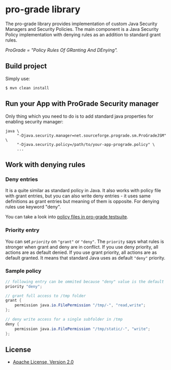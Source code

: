 # pro-grade library

The pro-grade library provides implementation of custom Java Security Managers and Security Policies. The main component is a Java Security Policy implementation with denying rules as an addition to standard grant rules.

*ProGrade = "Policy Rules Of GRanting And DEnying".*

## Build project
Simply use:

	$ mvn clean install

## Run your App with ProGrade Security manager

Only thing which you need to do is to add standard java properties for enabling security manager:

```Shell
java \
     "-Djava.security.manager=net.sourceforge.prograde.sm.ProGradeJSM" \
     "-Djava.security.policy=/path/to/your-app-prograde.policy" \
     ...
```

## Work with denying rules

### Deny entries

It is a quite similar as standard policy in Java. It also works with policy file with grant entries, but you can also write deny entries - it uses same definitions as grant entries but meaning of them is opposite. For denying rules use keyword "deny".

You can take a look into [policy files in pro-grade testsuite](https://github.com/pro-grade/progradeTests/tree/master/src/test/resources/policyfiles).

### Priority entry

You can set *`priority`* on `"grant"` or `"deny"`. The `priority` says what rules is stronger when grant and deny are in conflict. If you use deny priority, all actions are as default denied. If you use grant priority, all actions are as default granted. It means that standard Java uses as 
default `"deny"` priority.

### Sample policy

```Java
// following entry can be ommited because "deny" value is the default
priority "deny";

// grant full access to /tmp folder
grant {
	permission java.io.FilePermission "/tmp/-", "read,write";
};

// deny write access for a single subfolder in /tmp
deny {
	permission java.io.FilePermission "/tmp/static/-", "write";
};
```

## License

* [Apache License, Version 2.0](http://www.apache.org/licenses/LICENSE-2.0)
